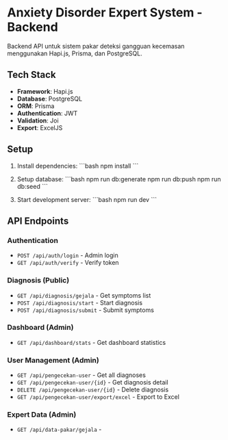 # Anxiety Disorder Expert System - Backend

Backend API untuk sistem pakar deteksi gangguan kecemasan menggunakan Hapi.js, Prisma, dan PostgreSQL.

## Tech Stack

- **Framework**: Hapi.js
- **Database**: PostgreSQL
- **ORM**: Prisma
- **Authentication**: JWT
- **Validation**: Joi
- **Export**: ExcelJS

## Setup

1. Install dependencies:
\`\`\`bash
npm install
\`\`\`

2. Setup database:
\`\`\`bash
npm run db:generate
npm run db:push
npm run db:seed
\`\`\`

3. Start development server:
\`\`\`bash
npm run dev
\`\`\`

## API Endpoints

### Authentication
- `POST /api/auth/login` - Admin login
- `GET /api/auth/verify` - Verify token

### Diagnosis (Public)
- `GET /api/diagnosis/gejala` - Get symptoms list
- `POST /api/diagnosis/start` - Start diagnosis
- `POST /api/diagnosis/submit` - Submit symptoms

### Dashboard (Admin)
- `GET /api/dashboard/stats` - Get dashboard statistics

### User Management (Admin)
- `GET /api/pengecekan-user` - Get all diagnoses
- `GET /api/pengecekan-user/{id}` - Get diagnosis detail
- `DELETE /api/pengecekan-user/{id}` - Delete diagnosis
- `GET /api/pengecekan-user/export/excel` - Export to Excel

### Expert Data (Admin)
- `GET /api/data-pakar/gejala` -
